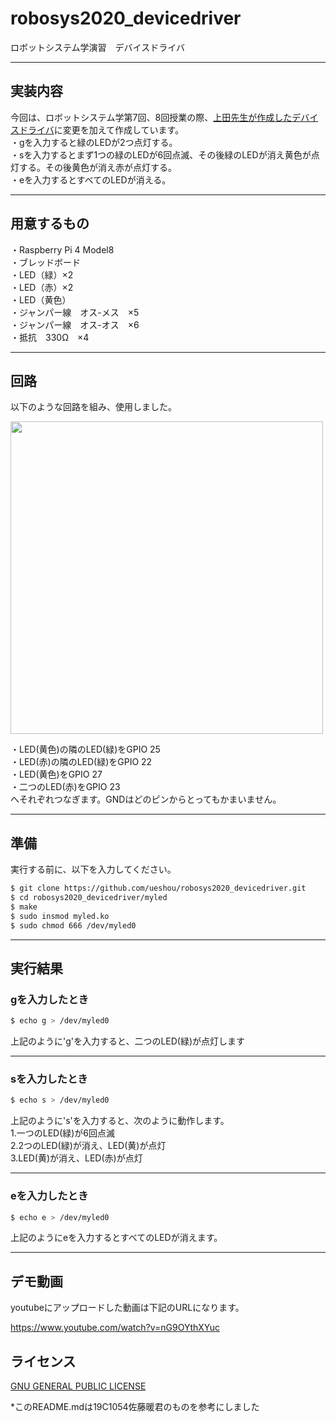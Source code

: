 # robosys2020_devicedriver
ロボットシステム学演習　デバイスドライバ

---
##  実装内容

今回は、ロボットシステム学第7回、8回授業の際、[上田先生が作成したデバイスドライバ](https://github.com/ryuichiueda/robosys_device_drivers/blob/master/myled.c)に変更を加えて作成しています。  
・gを入力すると緑のLEDが2つ点灯する。  
・sを入力するとまず1つの緑のLEDが6回点滅、その後緑のLEDが消え黄色が点灯する。その後黄色が消え赤が点灯する。  
・eを入力するとすべてのLEDが消える。  

---
## 用意するもの

・Raspberry Pi 4 Model8  
・ブレッドボード  
・LED（緑）×2  
・LED（赤）×2  
・LED（黄色）  
・ジャンパー線　オス-メス　×5  
・ジャンパー線　オス-オス　×6  
・抵抗　330Ω　×4  

---

## 回路

以下のような回路を組み、使用しました。  

<img src = https://user-images.githubusercontent.com/53548215/102705889-c07ccd00-42cf-11eb-8b72-c31cc7345b4d.jpeg width = 500px />

・LED(黄色)の隣のLED(緑)をGPIO 25  
・LED(赤)の隣のLED(緑)をGPIO 22  
・LED(黄色)をGPIO 27  
・二つのLED(赤)をGPIO 23  
へそれぞれつなぎます。GNDはどのピンからとってもかまいません。

---

## 準備

実行する前に、以下を入力してください。

```sh
$ git clone https://github.com/ueshou/robosys2020_devicedriver.git
$ cd robosys2020_devicedriver/myled
$ make
$ sudo insmod myled.ko
$ sudo chmod 666 /dev/myled0
```

---

## 実行結果
### gを入力したとき

```sh
$ echo g > /dev/myled0
```

上記のように'g'を入力すると、二つのLED(緑)が点灯します

---

### sを入力したとき

```sh
$ echo s > /dev/myled0
```
上記のように's'を入力すると、次のように動作します。  
1.一つのLED(緑)が6回点滅  
2.2つのLED(緑)が消え、LED(黄)が点灯  
3.LED(黄)が消え、LED(赤)が点灯  

---

### eを入力したとき

```sh
$ echo e > /dev/myled0
```
上記のようにeを入力するとすべてのLEDが消えます。

---

## デモ動画
youtubeにアップロードした動画は下記のURLになります。

https://www.youtube.com/watch?v=nG9OYthXYuc

## ライセンス

 [GNU GENERAL PUBLIC LICENSE](https://github.com/ueshou/robosys2020_devicedriver/blob/main/COPYING)
 
 
 *このREADME.mdは19C1054佐藤暖君のものを参考にしました
